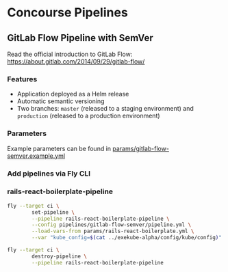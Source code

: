 # Concourse Pipelines

## GitLab Flow Pipeline with SemVer

Read the official introduction to GitLab Flow: <https://about.gitlab.com/2014/09/29/gitlab-flow/>

### Features

- Application deployed as a Helm release
- Automatic semantic versioning
- Two branches: `master` (released to a staging environment) and `production` (released to a production environment)

### Parameters

Example parameters can be found in [params/gitlab-flow-semver.example.yml](/params/gitlab-flow-semver.example.yml)

### Add pipelines via Fly CLI

### rails-react-boilerplate-pipeline

```sh
fly --target ci \
        set-pipeline \
        --pipeline rails-react-boilerplate-pipeline \
        --config pipelines/gitlab-flow-semver/pipeline.yml \
        --load-vars-from params/rails-react-boilerplate.yml \
        --var "kube_config=$(cat ../exekube-alpha/config/kube/config)"
```

```sh
fly --target ci \
        destroy-pipeline \
        --pipeline rails-react-boilerplate-pipeline
```
